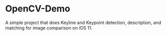 # OpenCV-Demo
A simple project that does Keyline and Keypoint detection, description, and matching for image comparison on iOS 11.
